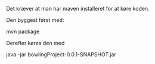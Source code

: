 Det kræver at man har maven installeret for at køre koden.

Den byggest først med:

mvn package


Derefter køres den med

java -jar bowlingProject-0.0.1-SNAPSHOT.jar

